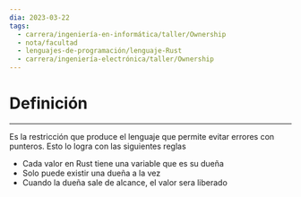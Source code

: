 ```yaml
---
dia: 2023-03-22
tags:
  - carrera/ingeniería-en-informática/taller/Ownership
  - nota/facultad
  - lenguajes-de-programación/lenguaje-Rust
  - carrera/ingeniería-electrónica/taller/Ownership
---
```

# Definición
---
Es la restricción que produce el lenguaje que permite evitar errores con punteros. Esto lo logra con las siguientes reglas
* Cada valor en Rust tiene una variable que es su dueña
* Solo puede existir una dueña a la vez
* Cuando la dueña sale de alcance, el valor sera liberado